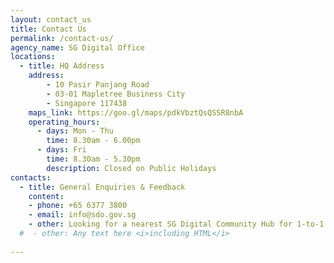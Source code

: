 ```yaml
---
layout: contact_us
title: Contact Us
permalink: /contact-us/
agency_name: SG Digital Office
locations:
  - title: HQ Address
    address:
        - 10 Pasir Panjang Road
        - 03-01 Mapletree Business City
        - Singapore 117438
    maps_link: https://goo.gl/maps/pdkVbztQsQSSR8nbA
    operating_hours:
      - days: Mon - Thu
        time: 8.30am - 6.00pm
      - days: Fri
        time: 8.30am - 5.30pm
        description: Closed on Public Holidays
contacts:
  - title: General Enquiries & Feedback
    content:
    - phone: +65 6377 3800
    - email: info@sdo.gov.sg
    - other: Looking for a nearest SG Digital Community Hub for 1-to-1 assistance? <a href="https://www.sdo.gov.sg/sg-digital-community-hubs/">Click here</a>.
  #  - other: Any text here <i>including HTML</i>
 
---
```

